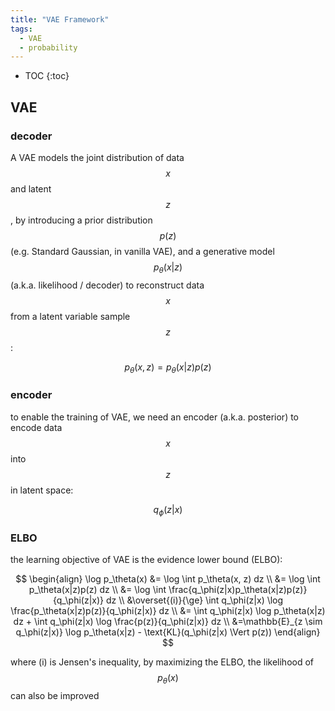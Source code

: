 ```yaml
---
title: "VAE Framework"
tags:
  - VAE
  - probability
---
```

<!-- git add . && git commit -m 'vae' && git push  -->

* TOC 
{:toc}

## VAE 

### decoder

A VAE models the joint distribution of data 
$$
x
$$
 and latent 
$$
z
$$
, by introducing a prior distribution 
$$
p(z)
$$
 (e.g. Standard Gaussian, in vanilla VAE), and a generative model 
$$
p_\theta(x | z) 
$$
(a.k.a. likelihood / decoder) to reconstruct data 
$$
x
$$
 from a latent variable sample 
$$
z
$$
:


$$
p_\theta(x, z) = p_\theta(x | z) p(z)
$$

### encoder 

to enable the training of VAE, we need an encoder (a.k.a. posterior) to encode data
$$
x
$$
into 
$$
z
$$
in latent space:


$$
q_\phi(z|x)
$$


### ELBO

the learning objective of VAE is the evidence lower bound (ELBO):


$$
\begin{align}
\log p_\theta(x) &= \log \int p_\theta(x, z) dz \\
&= \log \int p_\theta(x|z)p(z) dz \\
&= \log \int \frac{q_\phi(z|x)p_\theta(x|z)p(z)}{q_\phi(z|x)} dz \\
&\overset{(i)}{\ge} \int q_\phi(z|x) \log \frac{p_\theta(x|z)p(z)}{q_\phi(z|x)} dz \\
&= \int q_\phi(z|x) \log p_\theta(x|z) dz + \int q_\phi(z|x) \log \frac{p(z)}{q_\phi(z|x)} dz  \\
&=\mathbb{E}_{z \sim q_\phi(z|x)} \log p_\theta(x|z) - \text{KL}(q_\phi(z|x) \Vert p(z))
\end{align}
$$


where (i) is Jensen's inequality, by maximizing the ELBO, the likelihood of 
$$
p_\theta (x)
$$
can also be improved
